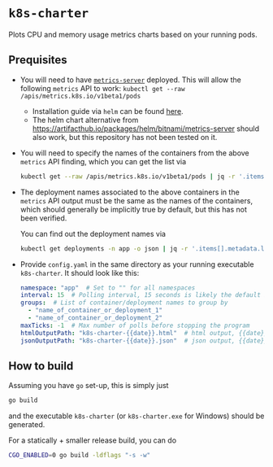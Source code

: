 # `k8s-charter`

Plots CPU and memory usage metrics charts based on your running pods.

## Prequisites

- You will need to have [`metrics-server`](https://kubernetes-sigs.github.io/metrics-server/)
  deployed. This will allow the following `metrics` API to work:
  `kubectl get --raw /apis/metrics.k8s.io/v1beta1/pods`
  - Installation guide via `helm` can be found
    [here](https://artifacthub.io/packages/helm/metrics-server/metrics-server).
  - The helm chart alternative from <https://artifacthub.io/packages/helm/bitnami/metrics-server>
    should also work, but this repository has not been tested on it.

- You will need to specify the names of the containers from the above `metrics` API finding, which
  you can get the list via

  ```bash
  kubectl get --raw /apis/metrics.k8s.io/v1beta1/pods | jq -r '.items[].containers[].name' | sort | uniq
  ```

- The deployment names associated to the above containers in the `metrics` API output must be the
  same as the names of the containers, which should generally be implicitly true by default, but
  this has not been verified.

  You can find out the deployment names via

  ```bash
  kubectl get deployments -n app -o json | jq -r '.items[].metadata.labels["app.kubernetes.io/name"]' | sort | uniq
  ```

- Provide `config.yaml` in the same directory as your running executable `k8s-charter`. It should look like this:

  ```yaml
  namespace: "app"  # Set to "" for all namespaces
  interval: 15  # Polling interval, 15 seconds is likely the default interval for metrics-server
  groups:  # List of container/deployment names to group by
    - "name_of_container_or_deployment_1"
    - "name_of_container_or_deployment_2"
  maxTicks: -1  # Max number of polls before stopping the program
  htmlOutputPath: "k8s-charter-{{date}}.html"  # html output, {{date}} to inject in datetime value
  jsonOutputPath: "k8s-charter-{{date}}.json"  # json output, {{date}} to inject in datetime value
  ```

## How to build

Assuming you have `go` set-up, this is simply just

```bash
go build
```

and the executable `k8s-charter` (or `k8s-charter.exe` for Windows) should be generated.

For a statically + smaller release build, you can do

```bash
CGO_ENABLED=0 go build -ldflags "-s -w"
```
